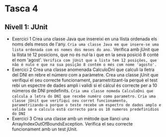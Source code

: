 # Tasca 4

## Nivell 1: JUnit

- Exercici 1
  Crea una classe Java que insereixi en una llista ordenada els noms dels mesos de l'any.
  `Cria uma classe Java em que insere-se uma lista ordenada com os nomes dos meses do ano.`
  Verifica amb jUnit que la llista té 12 posicions, que no és nul·la i que en la seva posició 8 conté el nom 'agost'.
  `Verifica com jUnit que a lista tem 12 posições, que não é nulo e que na sua posição 8 contém o més com nome 'agosto'.`
- Exercici 2
  Crea una classe anomenada CalculoDni que calculi la lletra del DNI en rebre el número com a paràmetre.
  Crea una classe jUnit que verifiqui el seu correcte funcionament, parametritzant-la perquè el test rebi un espectre de dades ampli i validi si el càlcul és correcte per a 10 números de DNI predefinits.
  `Cria uma classe nomeda CalculoDni que calcula a letra do DNI que recebe numéro como parametro.`
  `Cria uma classe jUnit que verifiqui seu corret funcionamento, parametrizando-a porque o teste recebe um espectro de dados amplo e valida se o calculo está correcto para os 10 numeros predefinidios do DNI`
- Exercici 3
  Crea una classe amb un mètode que llanci una ArrayIndexOutOfBoundsException.
  Verifica el seu correcte funcionament amb un test jUnit.
  